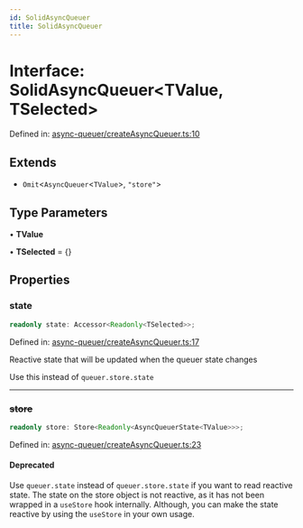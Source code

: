 ```yaml
---
id: SolidAsyncQueuer
title: SolidAsyncQueuer
---
```


<!-- DO NOT EDIT: this page is autogenerated from the type comments -->

# Interface: SolidAsyncQueuer\<TValue, TSelected\>

Defined in: [async-queuer/createAsyncQueuer.ts:10](https://github.com/TanStack/persister/blob/main/packages/solid-persister/src/async-queuer/createAsyncQueuer.ts#L10)

## Extends

- `Omit`\<`AsyncQueuer`\<`TValue`\>, `"store"`\>

## Type Parameters

• **TValue**

• **TSelected** = \{\}

## Properties

### state

```ts
readonly state: Accessor<Readonly<TSelected>>;
```

Defined in: [async-queuer/createAsyncQueuer.ts:17](https://github.com/TanStack/persister/blob/main/packages/solid-persister/src/async-queuer/createAsyncQueuer.ts#L17)

Reactive state that will be updated when the queuer state changes

Use this instead of `queuer.store.state`

***

### ~~store~~

```ts
readonly store: Store<Readonly<AsyncQueuerState<TValue>>>;
```

Defined in: [async-queuer/createAsyncQueuer.ts:23](https://github.com/TanStack/persister/blob/main/packages/solid-persister/src/async-queuer/createAsyncQueuer.ts#L23)

#### Deprecated

Use `queuer.state` instead of `queuer.store.state` if you want to read reactive state.
The state on the store object is not reactive, as it has not been wrapped in a `useStore` hook internally.
Although, you can make the state reactive by using the `useStore` in your own usage.
